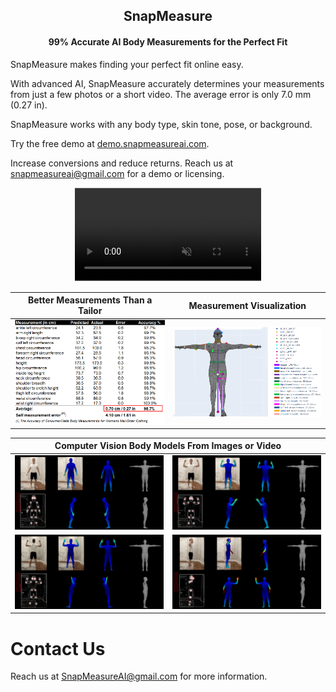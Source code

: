<h2 align="center"><strong>SnapMeasure</strong></h2>
<h4 align="center"><strong>99% Accurate AI Body Measurements for the Perfect Fit</strong></h3>

SnapMeasure makes finding your perfect fit online easy.

With advanced AI, SnapMeasure accurately determines your measurements from just a few photos or a short video. The average error is only 7.0 mm (0.27 in).

SnapMeasure works with any body type, skin tone, pose, or background.

Try the free demo at <a href="https://demo.snapmeasureai.com.">demo.snapmeasureai.com</a>.

Increase conversions and reduce returns. Reach us at snapmeasureai@gmail.com for a demo or licensing.

<div align="center">
  <video src="https://github.com/snapmeasureai/website/assets/143150368/e9532fb2-f40f-4ae9-8e83-700a6c8959be" controls="controls" muted="muted" playsinline="playsinline" style="clip-path: inset(1px 1px);"/>
</div>

| Better Measurements Than a Tailor             |  Measurement Visualization |
:-------------------------:|:-------------------------:
![](https://github.com/snapmeasureai/website/blob/main/img/Measurements.png)  |  ![](https://github.com/snapmeasureai/website/blob/main/img/Measurement_visualization.PNG)

<table>
    <thead>
        <tr>
            <th colspan="2">Computer Vision Body Models From Images or Video</th>
        </tr>
    </thead>
    <tbody>
        <tr>
            <td><img src="https://github.com/snapmeasureai/website/blob/main/img/IMG_0641_point_est.png" /></td>
            <td><img src="https://github.com/snapmeasureai/website/blob/main/img/IMG_0642_point_est.png" /></td>
        </tr>
        <tr>
            <td><img src="https://github.com/snapmeasureai/website/blob/main/img/IMG_0645_point_est.png" /></td>
            <td><img src="https://github.com/snapmeasureai/website/blob/main/img/IMG_0643_point_est.png" /></td>
        </tr>
    </tbody>
</table>

# Contact Us

Reach us at SnapMeasureAI@gmail.com for more information.
